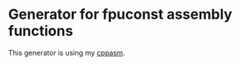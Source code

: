 # Generator for fpuconst assembly functions

This generator is using my [cppasm](https://github.com/aelfimow/cppasm).
